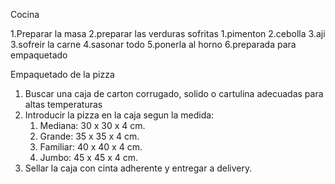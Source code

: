 
Cocina

1.Preparar la masa
2.preparar las verduras sofritas
   1.pimenton
   2.cebolla
   3.aji
3.sofreir la carne
4.sasonar todo
5.ponerla al horno
6.preparada para empaquetado

Empaquetado de la pizza

1. Buscar una caja de carton corrugado, solido o cartulina adecuadas para altas temperaturas
2. Introducir la pizza en la caja segun la medida:
   1. Mediana: 30 x 30 x 4 cm.
   2. Grande: 35 x 35 x 4 cm.
   3. Familiar: 40 x 40 x 4 cm.
   4. Jumbo: 45 x 45 x 4 cm.
3. Sellar la caja con cinta adherente y entregar a delivery.
